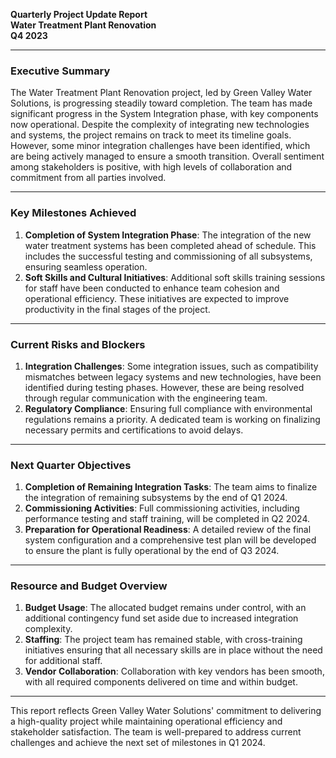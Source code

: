 

**Quarterly Project Update Report**  
**Water Treatment Plant Renovation**  
**Q4 2023**

---

### Executive Summary  
The Water Treatment Plant Renovation project, led by Green Valley Water Solutions, is progressing steadily toward completion. The team has made significant progress in the System Integration phase, with key components now operational. Despite the complexity of integrating new technologies and systems, the project remains on track to meet its timeline goals. However, some minor integration challenges have been identified, which are being actively managed to ensure a smooth transition. Overall sentiment among stakeholders is positive, with high levels of collaboration and commitment from all parties involved.

---

### Key Milestones Achieved  
1. **Completion of System Integration Phase**: The integration of the new water treatment systems has been completed ahead of schedule. This includes the successful testing and commissioning of all subsystems, ensuring seamless operation.
2. **Soft Skills and Cultural Initiatives**: Additional soft skills training sessions for staff have been conducted to enhance team cohesion and operational efficiency. These initiatives are expected to improve productivity in the final stages of the project.

---

### Current Risks and Blockers  
1. **Integration Challenges**: Some integration issues, such as compatibility mismatches between legacy systems and new technologies, have been identified during testing phases. However, these are being resolved through regular communication with the engineering team.
2. **Regulatory Compliance**: Ensuring full compliance with environmental regulations remains a priority. A dedicated team is working on finalizing necessary permits and certifications to avoid delays.

---

### Next Quarter Objectives  
1. **Completion of Remaining Integration Tasks**: The team aims to finalize the integration of remaining subsystems by the end of Q1 2024.
2. **Commissioning Activities**: Full commissioning activities, including performance testing and staff training, will be completed in Q2 2024.
3. **Preparation for Operational Readiness**: A detailed review of the final system configuration and a comprehensive test plan will be developed to ensure the plant is fully operational by the end of Q3 2024.

---

### Resource and Budget Overview  
1. **Budget Usage**: The allocated budget remains under control, with an additional contingency fund set aside due to increased integration complexity.
2. **Staffing**: The project team has remained stable, with cross-training initiatives ensuring that all necessary skills are in place without the need for additional staff.
3. **Vendor Collaboration**: Collaboration with key vendors has been smooth, with all required components delivered on time and within budget.

---

This report reflects Green Valley Water Solutions' commitment to delivering a high-quality project while maintaining operational efficiency and stakeholder satisfaction. The team is well-prepared to address current challenges and achieve the next set of milestones in Q1 2024.